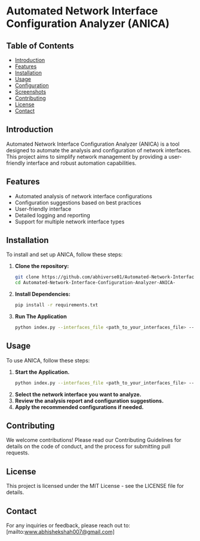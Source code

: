 # Automated Network Interface Configuration Analyzer (ANICA)

## Table of Contents
- [Introduction](#introduction)
- [Features](#features)
- [Installation](#installation)
- [Usage](#usage)
- [Configuration](#configuration)
- [Screenshots](#screenshots)
- [Contributing](#contributing)
- [License](#license)
- [Contact](#contact)

## Introduction
Automated Network Interface Configuration Analyzer (ANICA) is a tool designed to automate the analysis and configuration of network interfaces. This project aims to simplify network management by providing a user-friendly interface and robust automation capabilities.

## Features
- Automated analysis of network interface configurations
- Configuration suggestions based on best practices
- User-friendly interface
- Detailed logging and reporting
- Support for multiple network interface types

## Installation
To install and set up ANICA, follow these steps:

1. **Clone the repository:**
   ```sh
   git clone https://github.com/abhiverse01/Automated-Network-Interface-Configuration-Analyzer-ANICA-.git
   cd Automated-Network-Interface-Configuration-Analyzer-ANICA-
2. **Install Dependencies:**
   ```sh
   pip install -r requirements.txt
3. **Run The Application**
   ```sh
   python index.py --interfaces_file <path_to_your_interfaces_file> --config_file <path_to_your_config_file>

## Usage
To use ANICA, follow these steps:

1. **Start the Application.**
   ```sh
   python index.py --interfaces_file <path_to_your_interfaces_file> --config_file <path_to_your_config_file>
2. **Select the network interface you want to analyze.**
3. **Review the analysis report and configuration suggestions.**
4. **Apply the recommended configurations if needed.**

## Contributing
We welcome contributions! Please read our Contributing Guidelines for details on the code of conduct, and the process for submitting pull requests.

## License
This project is licensed under the MIT License - see the LICENSE file for details.

## Contact
For any inquiries or feedback, please reach out to: [mailto:www.abhishekshah007@gmail.com]
